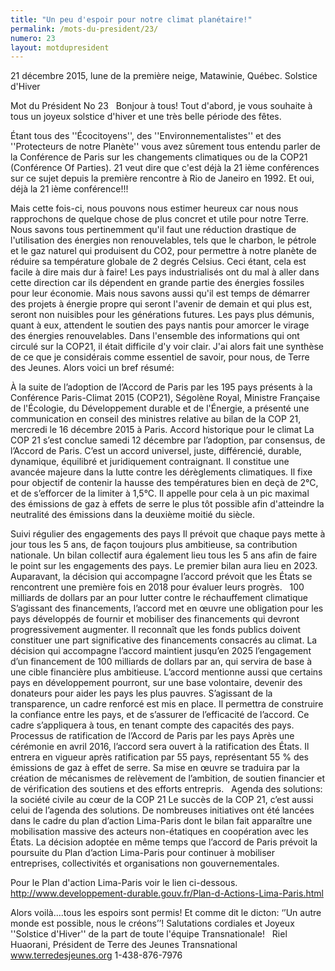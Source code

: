 ```yaml
---
title: "Un peu d'espoir pour notre climat planétaire!"
permalink: /mots-du-president/23/
numero: 23
layout: motdupresident
---
```

21 décembre 2015, lune de la première neige, Matawinie, Québec.
Solstice d'Hiver

Mot du Président No 23
 
Bonjour à tous!
Tout d'abord, je vous souhaite à tous un joyeux solstice d'hiver et une très belle période des fêtes.

Étant tous des ''Écocitoyens'', des ''Environnementalistes'' et des ''Protecteurs de notre Planète'' vous avez sûrement tous entendu parler de la Conférence de Paris sur les changements climatiques ou de la COP21 (Conférence Of Parties). 21 veut dire que c'est déjà la 21 ième conférences sur ce sujet depuis la première rencontre à Rio de Janeiro en 1992. Et oui, déjà la 21 ième conférence!!!

Mais cette fois-ci, nous pouvons nous estimer heureux car nous nous rapprochons de quelque chose de plus concret et utile pour notre Terre. Nous savons tous pertinemment qu'il faut une réduction drastique de l'utilisation des énergies non renouvelables, tels que le charbon, le pétrole et le gaz naturel qui produisent du CO2, pour permettre à notre planète de réduire sa température globale de 2 degrés Celsius. Ceci étant, cela est facile à dire mais dur à faire! Les pays industrialisés ont du mal à aller dans cette direction car ils dépendent en grande partie des énergies fossiles pour leur économie. Mais nous savons aussi qu'il est temps de démarrer des projets à énergie propre qui seront l'avenir de demain et qui plus est, seront non nuisibles pour les générations futures. Les pays plus démunis, quant à eux, attendent le soutien des pays nantis pour amorcer le virage des énergies renouvelables. Dans l'ensemble des informations qui ont circulé sur la COP21, il était difficile d'y voir clair. J'ai alors fait une synthèse de ce que je considérais comme essentiel de savoir, pour nous, de Terre des Jeunes. Alors voici un bref résumé:

À la suite de l’adoption de l’Accord de Paris par les 195 pays présents à la Conférence Paris-Climat 2015 (COP21), Ségolène Royal, Ministre Française de l'Écologie, du Développement durable et de l'Énergie, a présenté une communication en conseil des ministres relative au bilan de la COP 21, mercredi le 16 décembre 2015 à Paris.
Accord historique pour le climat
La COP 21 s’est conclue samedi 12 décembre par l’adoption, par consensus, de l’Accord de Paris. C’est un accord universel, juste, différencié, durable, dynamique, équilibré et juridiquement contraignant. Il constitue une avancée majeure dans la lutte contre les dérèglements climatiques.
Il fixe pour objectif de contenir la hausse des températures bien en deçà de 2°C, et de s’efforcer de la limiter à 1,5°C. Il appelle pour cela à un pic maximal des émissions de gaz à effets de serre le plus tôt possible afin d'atteindre la neutralité des émissions dans la deuxième moitié du siècle.

Suivi régulier des engagements des pays
Il prévoit que chaque pays mette à jour tous les 5 ans, de façon toujours plus ambitieuse, sa contribution nationale. Un bilan collectif aura également lieu tous les 5 ans afin de faire le point sur les engagements des pays. Le premier bilan aura lieu en 2023. Auparavant, la décision qui accompagne l’accord prévoit que les États se rencontrent une première fois en 2018 pour évaluer leurs progrès.
 
100 milliards de dollars par an pour lutter contre le réchauffement climatique
S’agissant des financements, l’accord met en œuvre une obligation pour les pays développés de fournir et mobiliser des financements qui devront progressivement augmenter. Il reconnaît que les fonds publics doivent constituer une part significative des financements consacrés au climat. La décision qui accompagne l’accord maintient jusqu’en 2025 l’engagement d’un financement de 100 milliards de dollars par an, qui servira de base à une cible financière plus ambitieuse. L’accord mentionne aussi que certains pays en développement pourront, sur une base volontaire, devenir des donateurs pour aider les pays les plus pauvres.
S’agissant de la transparence, un cadre renforcé est mis en place. Il permettra de construire la confiance entre les pays, et de s’assurer de l’efficacité de l’accord. Ce cadre s’appliquera à tous, en tenant compte des capacités des pays.
 
Processus de ratification de l’Accord de Paris par les pays
Après une cérémonie en avril 2016, l’accord sera ouvert à la ratification des États. Il entrera en vigueur après ratification par 55 pays, représentant 55 % des émissions de gaz à effet de serre. Sa mise en œuvre se traduira par la création de mécanismes de relèvement de l’ambition, de soutien financier et de vérification des soutiens et des efforts entrepris.
 
Agenda des solutions: la société civile au cœur de la COP 21
Le succès de la COP 21, c’est aussi celui de l’agenda des solutions. De nombreuses initiatives ont été lancées dans le cadre du plan d’action Lima-Paris dont le bilan fait apparaître une mobilisation massive des acteurs non-étatiques en coopération avec les États. La décision adoptée en même temps que l’accord de Paris prévoit la poursuite du Plan d’action Lima-Paris pour continuer à mobiliser entreprises, collectivités et organisations non gouvernementales.

Pour le Plan d'action Lima-Paris voir le lien ci-dessous.
http://www.developpement-durable.gouv.fr/Plan-d-Actions-Lima-Paris.html

Alors voilà....tous les espoirs sont permis!
Et comme dit le dicton: ‘’Un autre monde est possible, nous le créons’’!
Salutations cordiales et Joyeux ''Solstice d'Hiver'' de la part de toute l'équipe Transnationale!
 
Riel Huaorani,
Président de Terre des Jeunes Transnational
www.terredesjeunes.org 1-438-876-7976
 
